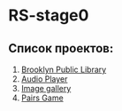 # RS-stage0

## Список проектов:

1. [Brooklyn Public Library](https://rolling-scopes-school.github.io/kleostro-JSFEPRESCHOOL2023Q2/library/)
2. [Audio Player](https://rolling-scopes-school.github.io/kleostro-JSFEPRESCHOOL2023Q2/js30-1-2-audio-player/)
3. [Image gallery](https://rolling-scopes-school.github.io/kleostro-JSFEPRESCHOOL2023Q2/image-galery/dev/)
4. [Pairs Game](https://rolling-scopes-school.github.io/kleostro-JSFEPRESCHOOL2023Q2/pairs-game/)

